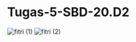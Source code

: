 # Tugas-5-SBD-20.D2
![fitri (1)](https://user-images.githubusercontent.com/106644837/172673620-8d3c65ac-d819-4ef2-90d7-5141922a2a06.png)
![fitri (2)](https://user-images.githubusercontent.com/106644837/172673555-47a739b6-d6e7-4a2b-9169-5e4c57bc907f.png)

